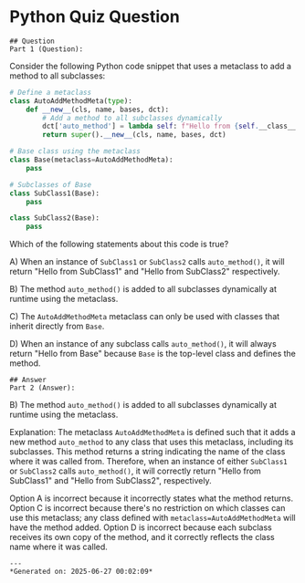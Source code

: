 # Python Quiz Question
    
    ## Question
    Part 1 (Question):
Consider the following Python code snippet that uses a metaclass to add a method to all subclasses:

```python
# Define a metaclass
class AutoAddMethodMeta(type):
    def __new__(cls, name, bases, dct):
        # Add a method to all subclasses dynamically
        dct['auto_method'] = lambda self: f"Hello from {self.__class__.__name__}"
        return super().__new__(cls, name, bases, dct)

# Base class using the metaclass
class Base(metaclass=AutoAddMethodMeta):
    pass

# Subclasses of Base
class SubClass1(Base):
    pass

class SubClass2(Base):
    pass
```

Which of the following statements about this code is true?

A) When an instance of `SubClass1` or `SubClass2` calls `auto_method()`, it will return "Hello from SubClass1" and "Hello from SubClass2" respectively.

B) The method `auto_method()` is added to all subclasses dynamically at runtime using the metaclass.

C) The `AutoAddMethodMeta` metaclass can only be used with classes that inherit directly from `Base`.

D) When an instance of any subclass calls `auto_method()`, it will always return "Hello from Base" because `Base` is the top-level class and defines the method.
    
    ## Answer
    Part 2 (Answer):
B) The method `auto_method()` is added to all subclasses dynamically at runtime using the metaclass.

Explanation: 
The metaclass `AutoAddMethodMeta` is defined such that it adds a new method `auto_method` to any class that uses this metaclass, including its subclasses. This method returns a string indicating the name of the class where it was called from. Therefore, when an instance of either `SubClass1` or `SubClass2` calls `auto_method()`, it will correctly return "Hello from SubClass1" and "Hello from SubClass2", respectively.

Option A is incorrect because it incorrectly states what the method returns.
Option C is incorrect because there's no restriction on which classes can use this metaclass; any class defined with `metaclass=AutoAddMethodMeta` will have the method added.
Option D is incorrect because each subclass receives its own copy of the method, and it correctly reflects the class name where it was called.
    
    ---
    *Generated on: 2025-06-27 00:02:09*
    